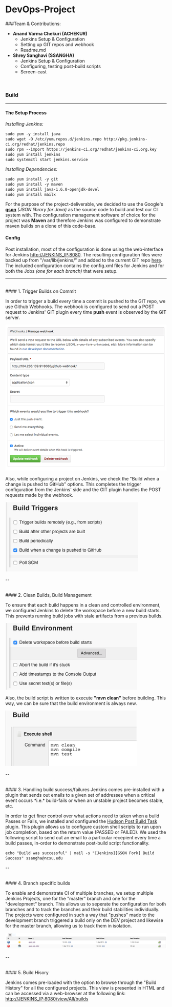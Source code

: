 # DevOps-Project

###Team & Contributions:
* **Anand Varma Chekuri (ACHEKUR)**
	* Jenkins Setup & Configuration
	* Setting up GIT repos and webhook
	* Readme.md
* **Shrey Sanghavi (SSANGHA)**
	* Jenkins Setup & Configuration
	* Configuring, testing post-build scripts
	* Screen-cast

<br/>

### Build
---

#### The Setup Process

*Installing Jenkins:*

	sudo yum -y install java
	sudo wget -O /etc/yum.repos.d/jenkins.repo http://pkg.jenkins-ci.org/redhat/jenkins.repo
	sudo rpm --import https://jenkins-ci.org/redhat/jenkins-ci.org.key
	sudo yum install jenkins
	sudo systemctl start jenkins.service
	
*Installing Dependencies:*
	
	sudo yum install -y git
	sudo yum install -y maven
	sudo yum install java-1.6.0-openjdk-devel
	sudo yum install mailx



For the purpose of the project-deliverable, we decided to use the Google's [**gson**](https://github.com/google/gson) *(JSON library for Java)* as the source code to build and test our CI system with. The configuration management software of choice for the project was **Maven** and therefore Jenkins was configured to demonstrate maven builds on a clone of this code-base.


#### Config

Post installation, most of the configuration is done using the web-interface for Jenkins [http://JENKINS_IP:8080](http://JENKINS_IP:8080). The resulting configuration files were backed up from "/var/lib/jenkins/" and added to the current GIT repo [here](https://github.ncsu.edu/achekur/DevOps-Project/tree/master/jenkins_config). The included configuration contains the config.xml files for Jenkins and for both the Jobs *(one for each branch)* that were setup.

---

<br/>
#### 1. Trigger Builds on Commit

In order to trigger a build every time a commit is pushed to the GIT repo, we use Github Webhooks. The webhook is configured to send out a POST request to Jenkins' GIT plugin every time **push** event is observed by the GIT server.

![Github WebHook configuration](images/github-webhook.png)

Also, while configuring a project on Jenkins, we check the "Build when a change is pushed to GitHub" options. This completes the trigger configuration from the Jenkins' side and the GIT plugin handles the POST requests made by the webhook.

![Jenkins Build Triggers](images/jenkins-trigger.png)


--

<br/>
#### 2. Clean Builds, Build Management

To ensure that each build happens in a clean and controlled environment, we configured Jenkins to delete the workspace before a new build starts. This prevents running build jobs with stale artifacts from a previous builds.

![Delete workspace before building - Jenkins Config](images/clean-builds.png)

Also, the build script is written to execute **"mvn clean"** before building. This way, we can be sure that the build environment is always new.

![Build Script (Maven) - Jenkins Config](images/build-sh.png)


--

<br/>
#### 3. Handling build success/failures
Jenkins comes pre-installed with a plugin that sends out emails to a given set of addresses when a critical event occurs *i.e.* build-fails or when an unstable project becomes stable, etc.

In order to get finer control over what actions need to taken when a build Passes or Fails, we installed and configured the [Hudson Post Build Task](http://wiki.hudson-ci.org/display/HUDSON/Post+build+task) plugin. This plugin allows us to configure custom shell scripts to run upon job completion, based on the return value (PASSED or FAILED). We used the following script to send out an email to a particular recepient every time a build passes, in-order to demonstrate post-build script functionality.

	echo "Build was successful" | mail -s "[Jenkins][GSON Fork] Build Success" ssangha@ncsu.edu


--

<br/>
#### 4. Branch specific builds

To enable and demonstrate CI of multiple branches, we setup multiple Jenkins Projects, one for the "master" branch and one for the "development" branch. This allows us to seperate the configuration for both branches and to track the branches and their build stabilities individually. The projects were configured in such a way that "pushes" made to the development branch triggered a build only on the DEV project and likewise for the master branch, allowing us to track them in isolation.


![Jobs for each branch - Jenkins Config](images/multi-branch.png)


--

<br/>
#### 5. Build Hisory

Jenkins comes pre-loaded with the option to browse through the "Build History" for all the configured projects. This view is presented in HTML and can be accessed via a web-browser at the following link: [http://JENKINS_IP:8080/view/All/builds](http://JENKINS_IP:8080/view/All/builds)